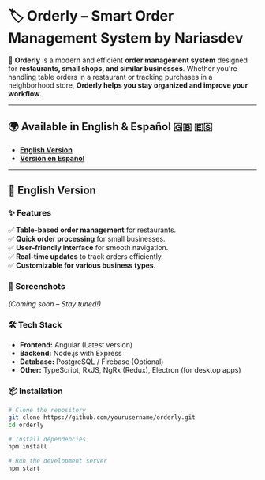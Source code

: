# 🏷️ Orderly – Smart Order Management System by Nariasdev

🚀 **Orderly** is a modern and efficient **order management system** designed for **restaurants, small shops, and similar businesses**. Whether you're handling table orders in a restaurant or tracking purchases in a neighborhood store, **Orderly helps you stay organized and improve your workflow**.

---

## 🌍 Available in English & Español 🇬🇧 🇪🇸

- **[English Version](#english-version)**
- **[Versión en Español](#versión-en-español)**

---

## 📌 English Version

### ✨ Features

✅ **Table-based order management** for restaurants.  
✅ **Quick order processing** for small businesses.  
✅ **User-friendly interface** for smooth navigation.  
✅ **Real-time updates** to track orders efficiently.  
✅ **Customizable for various business types.**  

### 📸 Screenshots

_(Coming soon – Stay tuned!)_

### 🛠️ Tech Stack

- **Frontend:** Angular (Latest version)  
- **Backend:** Node.js with Express  
- **Database:** PostgreSQL / Firebase (Optional)  
- **Other:** TypeScript, RxJS, NgRx (Redux), Electron (for desktop apps)  

### 📦 Installation

```bash
# Clone the repository
git clone https://github.com/yourusername/orderly.git
cd orderly

# Install dependencies
npm install

# Run the development server
npm start
